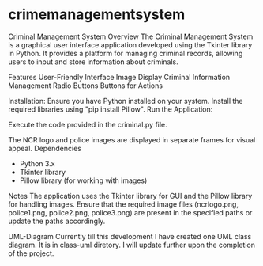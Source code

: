 # crimemanagementsystem
Criminal Management System
Overview
The Criminal Management System is a graphical user interface application developed using the Tkinter library in Python. It provides a platform for managing criminal records, allowing users to input and store information about criminals.

Features
User-Friendly Interface
Image Display
Criminal Information Management
Radio Buttons
Buttons for Actions

Installation:
Ensure you have Python installed on your system.
Install the required libraries using "pip install Pillow".
Run the Application:

Execute the code provided in the criminal.py file.

The NCR logo and police images are displayed in separate frames for visual appeal.
Dependencies
- Python 3.x
- Tkinter library
- Pillow library (for working with images)

Notes
The application uses the Tkinter library for GUI and the Pillow library for handling images.
Ensure that the required image files (ncrlogo.png, police1.png, police2.png, police3.png) are present in the specified paths or update the paths accordingly.

UML-Diagram
Currently till this development I have created one UML class diagram. It is in class-uml diretory. I will update further upon the completion of the project.